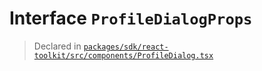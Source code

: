 # Interface `ProfileDialogProps`
> Declared in [`packages/sdk/react-toolkit/src/components/ProfileDialog.tsx`](.)
